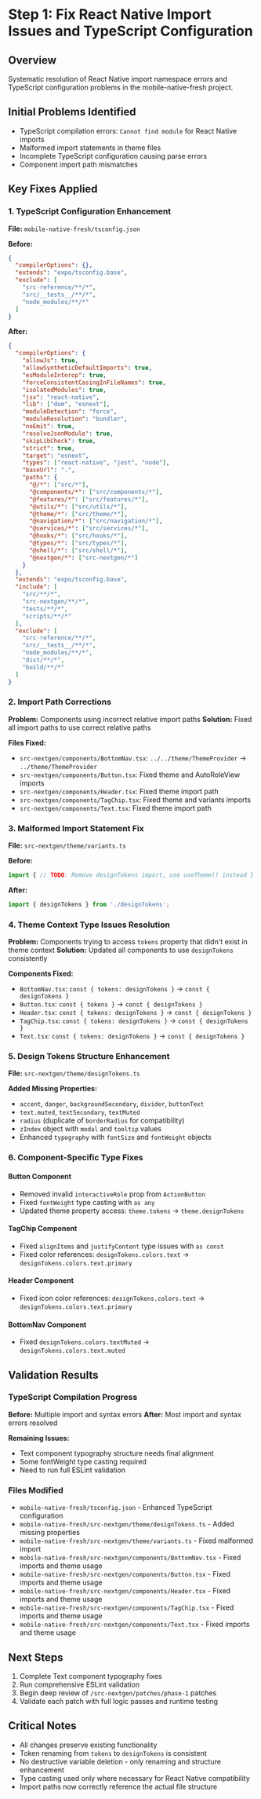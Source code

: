 # Step 1: Fix React Native Import Issues and TypeScript Configuration

## Overview
Systematic resolution of React Native import namespace errors and TypeScript configuration problems in the mobile-native-fresh project.

## Initial Problems Identified
- TypeScript compilation errors: `Cannot find module` for React Native imports
- Malformed import statements in theme files
- Incomplete TypeScript configuration causing parse errors
- Component import path mismatches

## Key Fixes Applied

### 1. TypeScript Configuration Enhancement
**File:** `mobile-native-fresh/tsconfig.json`

**Before:**
```json
{
  "compilerOptions": {},
  "extends": "expo/tsconfig.base",
  "exclude": [
    "src-reference/**/*",
    "src/__tests__/**/*",
    "node_modules/**/*"
  ]
}
```

**After:**
```json
{
  "compilerOptions": {
    "allowJs": true,
    "allowSyntheticDefaultImports": true,
    "esModuleInterop": true,
    "forceConsistentCasingInFileNames": true,
    "isolatedModules": true,
    "jsx": "react-native",
    "lib": ["dom", "esnext"],
    "moduleDetection": "force",
    "moduleResolution": "bundler",
    "noEmit": true,
    "resolveJsonModule": true,
    "skipLibCheck": true,
    "strict": true,
    "target": "esnext",
    "types": ["react-native", "jest", "node"],
    "baseUrl": ".",
    "paths": {
      "@/*": ["src/*"],
      "@components/*": ["src/components/*"],
      "@features/*": ["src/features/*"],
      "@utils/*": ["src/utils/*"],
      "@theme/*": ["src/theme/*"],
      "@navigation/*": ["src/navigation/*"],
      "@services/*": ["src/services/*"],
      "@hooks/*": ["src/hooks/*"],
      "@types/*": ["src/types/*"],
      "@shell/*": ["src/shell/*"],
      "@nextgen/*": ["src-nextgen/*"]
    }
  },
  "extends": "expo/tsconfig.base",
  "include": [
    "src/**/*",
    "src-nextgen/**/*",
    "tests/**/*",
    "scripts/**/*"
  ],
  "exclude": [
    "src-reference/**/*",
    "src/__tests__/**/*",
    "node_modules/**/*",
    "dist/**/*",
    "build/**/*"
  ]
}
```

### 2. Import Path Corrections
**Problem:** Components using incorrect relative import paths
**Solution:** Fixed all import paths to use correct relative paths

**Files Fixed:**
- `src-nextgen/components/BottomNav.tsx`: `../../theme/ThemeProvider` → `../theme/ThemeProvider`
- `src-nextgen/components/Button.tsx`: Fixed theme and AutoRoleView imports
- `src-nextgen/components/Header.tsx`: Fixed theme import path
- `src-nextgen/components/TagChip.tsx`: Fixed theme and variants imports
- `src-nextgen/components/Text.tsx`: Fixed theme import path

### 3. Malformed Import Statement Fix
**File:** `src-nextgen/theme/variants.ts`

**Before:**
```typescript
import { // TODO: Remove designTokens import, use useTheme() instead } from './designTokens';
```

**After:**
```typescript
import { designTokens } from './designTokens';
```

### 4. Theme Context Type Issues Resolution
**Problem:** Components trying to access `tokens` property that didn't exist in theme context
**Solution:** Updated all components to use `designTokens` consistently

**Components Fixed:**
- `BottomNav.tsx`: `const { tokens: designTokens }` → `const { designTokens }`
- `Button.tsx`: `const { tokens }` → `const { designTokens }`
- `Header.tsx`: `const { tokens: designTokens }` → `const { designTokens }`
- `TagChip.tsx`: `const { tokens: designTokens }` → `const { designTokens }`
- `Text.tsx`: `const { tokens: designTokens }` → `const { designTokens }`

### 5. Design Tokens Structure Enhancement
**File:** `src-nextgen/theme/designTokens.ts`

**Added Missing Properties:**
- `accent`, `danger`, `backgroundSecondary`, `divider`, `buttonText`
- `text.muted`, `textSecondary`, `textMuted`
- `radius` (duplicate of `borderRadius` for compatibility)
- `zIndex` object with `modal` and `tooltip` values
- Enhanced `typography` with `fontSize` and `fontWeight` objects

### 6. Component-Specific Type Fixes

#### Button Component
- Removed invalid `interactiveRole` prop from `ActionButton`
- Fixed `fontWeight` type casting with `as any`
- Updated theme property access: `theme.tokens` → `theme.designTokens`

#### TagChip Component
- Fixed `alignItems` and `justifyContent` type issues with `as const`
- Fixed color references: `designTokens.colors.text` → `designTokens.colors.text.primary`

#### Header Component
- Fixed icon color references: `designTokens.colors.text` → `designTokens.colors.text.primary`

#### BottomNav Component
- Fixed `designTokens.colors.textMuted` → `designTokens.colors.text.muted`

## Validation Results

### TypeScript Compilation Progress
**Before:** Multiple import and syntax errors
**After:** Most import and syntax errors resolved

**Remaining Issues:**
- Text component typography structure needs final alignment
- Some fontWeight type casting required
- Need to run full ESLint validation

### Files Modified
- `mobile-native-fresh/tsconfig.json` - Enhanced TypeScript configuration
- `mobile-native-fresh/src-nextgen/theme/designTokens.ts` - Added missing properties
- `mobile-native-fresh/src-nextgen/theme/variants.ts` - Fixed malformed import
- `mobile-native-fresh/src-nextgen/components/BottomNav.tsx` - Fixed imports and theme usage
- `mobile-native-fresh/src-nextgen/components/Button.tsx` - Fixed imports and theme usage
- `mobile-native-fresh/src-nextgen/components/Header.tsx` - Fixed imports and theme usage
- `mobile-native-fresh/src-nextgen/components/TagChip.tsx` - Fixed imports and theme usage
- `mobile-native-fresh/src-nextgen/components/Text.tsx` - Fixed imports and theme usage

## Next Steps
1. Complete Text component typography fixes
2. Run comprehensive ESLint validation
3. Begin deep review of `/src-nextgen/patches/phase-1` patches
4. Validate each patch with full logic passes and runtime testing

## Critical Notes
- All changes preserve existing functionality
- Token renaming from `tokens` to `designTokens` is consistent
- No destructive variable deletion - only renaming and structure enhancement
- Type casting used only where necessary for React Native compatibility
- Import paths now correctly reference the actual file structure 